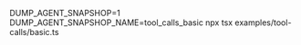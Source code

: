 DUMP_AGENT_SNAPSHOP=1 DUMP_AGENT_SNAPSHOP_NAME=tool_calls_basic npx tsx examples/tool-calls/basic.ts